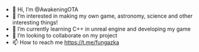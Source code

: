 - 👋 Hi, I’m @AwakeningOTA
- 👀 I’m interested in making my own game, astronomy, science and other interesting things!
- 🌱 I’m currently learning C++ in unreal engine and developing my game
- 💞️ I’m looking to collaborate on my project
- 📫 How to reach me https://t.me/fungazka

<!---
AwakeningOTA/AwakeningOTA is a ✨ special ✨ repository because its `README.md` (this file) appears on your GitHub profile.
You can click the Preview link to take a look at your changes.
--->
